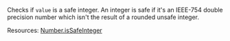 Checks if <code>value</code> is a safe integer. An integer is safe if it's an IEEE-754 double precision number which isn't the result of a rounded unsafe integer.

Resources: [Number.isSafeInteger](https://developer.mozilla.org/docs/Web/JavaScript/Reference/Global_Objects/Number/isSafeInteger)
